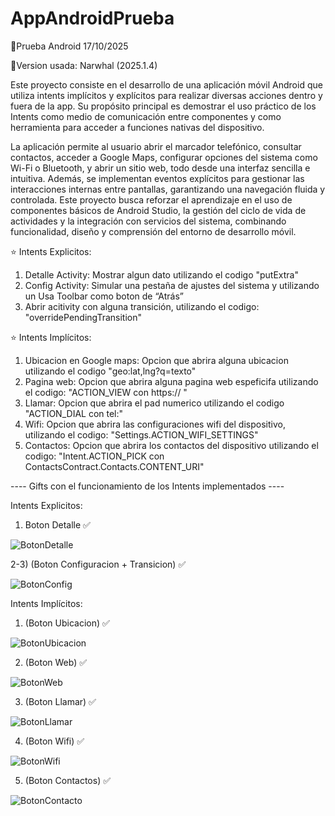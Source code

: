 # AppAndroidPrueba
📌Prueba Android 17/10/2025

📌Version usada: Narwhal (2025.1.4) 

Este proyecto consiste en el desarrollo de una aplicación móvil Android que utiliza intents implícitos y explícitos para realizar diversas acciones dentro y fuera de la app. Su propósito principal es demostrar el uso práctico de los Intents como medio de comunicación entre componentes y como herramienta para acceder a funciones nativas del dispositivo.

La aplicación permite al usuario abrir el marcador telefónico, consultar contactos, acceder a Google Maps, configurar opciones del sistema como Wi-Fi o Bluetooth, y abrir un sitio web, todo desde una interfaz sencilla e intuitiva. Además, se implementan eventos explícitos para gestionar las interacciones internas entre pantallas, garantizando una navegación fluida y controlada. Este proyecto busca reforzar el aprendizaje en el uso de componentes básicos de Android Studio, la gestión del ciclo de vida de actividades y la integración con servicios del sistema, combinando funcionalidad, diseño y comprensión del entorno de desarrollo móvil.


⭐ Intents Explicitos: 
1) Detalle Activity: Mostrar algun dato utilizando el codigo "putExtra"
2) Config Activity: Simular una pestaña de ajustes del sistema y utilizando un Usa Toolbar como boton de “Atrás”
3) Abrir acitivity con alguna  transición, utilizando el codigo: "overridePendingTransition"

⭐ Intents Implícitos:
1) Ubicacion en Google maps: Opcion que abrira alguna ubicacion utilizando el codigo "geo:lat,lng?q=texto"
2) Pagina web: Opcion que abrira alguna pagina web espeficifa utilizando el codigo: "ACTION_VIEW con https:// "
3) Llamar: Opcion que abrira el pad numerico utilizando el codigo "ACTION_DIAL con tel:"
4) Wifi: Opcion que abrira las configuraciones wifi del dispositivo, utilizando el codigo: "Settings.ACTION_WIFI_SETTINGS"
5) Contactos: Opcion que abrira los contactos del dispositivo utilizando el codigo: "Intent.ACTION_PICK con ContactsContract.Contacts.CONTENT_URI"





---- Gifts con el funcionamiento de los Intents implementados ----

Intents Explicitos:
1) Boton Detalle ✅
   
![BotonDetalle](https://github.com/user-attachments/assets/10741762-53e1-45c2-81fa-9b86e2fe69b9)

2-3) (Boton Configuracion + Transicion) ✅

![BotonConfig](https://github.com/user-attachments/assets/85835cf7-9fc0-4269-8219-a1ef8c02f833)
   
Intents Implícitos:
1) (Boton Ubicacion) ✅

![BotonUbicacion](https://github.com/user-attachments/assets/5bb33be5-57a6-4a62-802e-d69a5d4fcf81)

2) (Boton Web) ✅
   
![BotonWeb](https://github.com/user-attachments/assets/c89c4cc2-1890-4d7d-b39b-90af8be9ad41)

3) (Boton Llamar) ✅

![BotonLlamar](https://github.com/user-attachments/assets/7158b03e-4c55-4a0c-92c2-ce59ce7d517f)

4) (Boton Wifi) ✅
   
![BotonWifi](https://github.com/user-attachments/assets/325df563-4319-4a9f-8030-a61ef0621020)

5) (Boton Contactos) ✅

![BotonContacto](https://github.com/user-attachments/assets/dc2f1fe8-0cad-43be-a950-3768a4c133dd)






